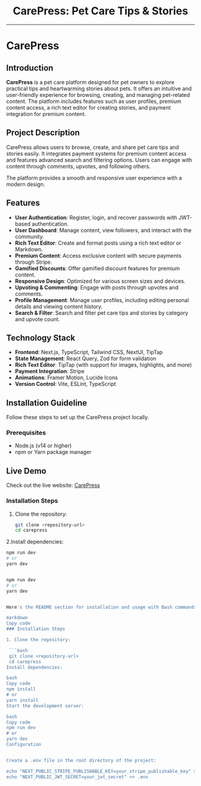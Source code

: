 <div align="center">
  <h1>CarePress: Pet Care Tips & Stories</h1>
</div>

---

# CarePress

## Introduction

**CarePress** is a pet care platform designed for pet owners to explore practical tips and heartwarming stories about pets. It offers an intuitive and user-friendly experience for browsing, creating, and managing pet-related content. The platform includes features such as user profiles, premium content access, a rich text editor for creating stories, and payment integration for premium content.

## Project Description

CarePress allows users to browse, create, and share pet care tips and stories easily. It integrates payment systems for premium content access and features advanced search and filtering options. Users can engage with content through comments, upvotes, and following others.

The platform provides a smooth and responsive user experience with a modern design.

## Features

- **User Authentication**: Register, login, and recover passwords with JWT-based authentication.
- **User Dashboard**: Manage content, view followers, and interact with the community.
- **Rich Text Editor**: Create and format posts using a rich text editor or Markdown.
- **Premium Content**: Access exclusive content with secure payments through Stripe.
- **Gamified Discounts**: Offer gamified discount features for premium content.
- **Responsive Design**: Optimized for various screen sizes and devices.
- **Upvoting & Commenting**: Engage with posts through upvotes and comments.
- **Profile Management**: Manage user profiles, including editing personal details and viewing content history.
- **Search & Filter**: Search and filter pet care tips and stories by category and upvote count.

## Technology Stack

- **Frontend**: Next.js, TypeScript, Tailwind CSS, NextUI, TipTap
- **State Management**: React Query, Zod for form validation
- **Rich Text Editor**: TipTap (with support for images, highlights, and more)
- **Payment Integration**: Stripe
- **Animations**: Framer Motion, Lucide Icons
- **Version Control**: Vite, ESLint, TypeScript

## Installation Guideline

Follow these steps to set up the CarePress project locally.

### Prerequisites

- Node.js (v14 or higher)
- npm or Yarn package manager

## Live Demo

Check out the live website: [CarePress](https://carepress.vercel.app/)

### Installation Steps

1. Clone the repository:

   ```bash
   git clone <repository-url>
   cd carepress

   
2.Install dependencies:

  ```bash
npm run dev
# or
yarn dev


npm run dev
# or
yarn dev


Here's the README section for installation and usage with Bash commands formatted accordingly:

markdown
Copy code
### Installation Steps

1. Clone the repository:

   ```bash
   git clone <repository-url>
   cd carepress
Install dependencies:

bash
Copy code
npm install
# or
yarn install
Start the development server:

bash
Copy code
npm run dev
# or
yarn dev
Configuration


Create a .env file in the root directory of the project:

echo "NEXT_PUBLIC_STRIPE_PUBLISHABLE_KEY=your_stripe_publishable_key" >> .env
echo "NEXT_PUBLIC_JWT_SECRET=your_jwt_secret" >> .env




